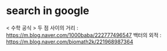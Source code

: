 # search in google

< 수학 공식 >
두 점 사이의 거리 : https://m.blog.naver.com/1000baba/222777496547
백터의 외적 : https://m.blog.naver.com/biomath2k/221968987364
